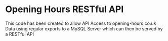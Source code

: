 Opening Hours RESTful API
=========================

This code has been created to allow API Access to opening-hours.co.uk Data using regular exports 
to a MySQL Server which can then be served by a RESTful API
